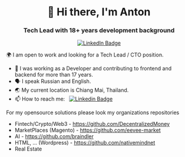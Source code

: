 <div id="header" align="center">
  <h1>👋 Hi there, I'm Anton</h1>
  <h3>Tech Lead with 18+ years development background</h3>
  <p align="center">
  <a href="https://www.linkedin.com/in/anton-dodonov"><img src="https://img.shields.io/badge/LinkedIn-blue?style=for-the-badge&logo=linkedin&logoColor=white" alt="LinkedIn Badge"></a>
  </p>
</div>

🌍 I am open to work and looking for a Tech Lead / CTO position.

- 🔭 I was working as a Developer and contributing to frontend and backend for more than 17 years.
- 🗣️ I speak Russian and English.
- 🌏 My current location is Chiang Mai, Thailand.
- 📫 How to reach me: &nbsp; [![Linkedin Badge](https://img.shields.io/badge/-anton--dodonov-blue?style=flat&logo=Linkedin&logoColor=white)](https://www.linkedin.com/in/anton-dodonov)


For my opensource solutions please look my organizations repositories
- Fintech/Crypto/Web3 - https://github.com/DecentralizedMoney
- MarketPlaces (Magento) - https://github.com/eevee-market
- AI - https://github.com/braindler
- HTML, ... (Wordpress) - https://github.com/nativemindnet
- Real Estate 

